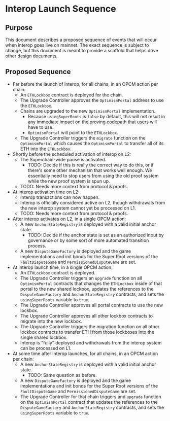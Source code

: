 # Interop Launch Sequence

## Purpose

This document describes a proposed sequence of events that will occur when interop goes live on
mainnet. The exact sequence is subject to change, but this document is meant to provide a scaffold
that helps drive other design documents.

## Proposed Sequence

- Far before the launch of interop, for all chains, in an OPCM action per chain:
  - An `ETHLockbox` contract is deployed for the chain.
  - The Upgrade Controller approves the `OptimismPortal` address to use the `ETHLockbox`.
  - Chains are upgraded to the new `OptimismPortal` implementation.
    - Because `usingSuperRoots` is `false` by default, this will not result in any immediate impact
      on the proving codepath that users will have to use.
    - `OptimismPortal` will point to the `ETHLockbox`.
  - The Upgrade Controller triggers the `migrate` function on the `OptimismPortal` which causes the
    `OptimismPortal` to transfer all of its ETH into the `ETHLockbox`.
- Shortly before the scheduled activation of interop on L2:
  - The Superchain-wide pause is activated.
    - TODO: Decide if this is really the correct way to do this, or if there's some other mechanism
      that works well enough. We essentially need to stop users from using the old proof system
      while the new proof system is spun up.
  - TODO: Needs more context from protocol & proofs.
- At interop activation time on L2:
  - Interop transactions can now happen.
  - Interop is officially considered active on L2, though withdrawals from the new interop system
    cannot yet be processed on L1.
  - TODO: Needs more context from protocol & proofs.
- After interop activates on L2, in a single OPCM action:
  - A new `AnchorStateRegistry` is deployed with a valid initial anchor state.
    - TODO: Decide if the anchor state is set as an authorized input by governance or by some sort
      of more automated transition process.
  - A new `DisputeGameFactory` is deployed and the game implementations and init bonds for the
    Super Root versions of the `FaultDisputeGame` and `PermissionedDisputeGame` are set.
- At interop launch time, in a single OPCM action:
  - An `ETHLockbox` contract is deployed.
  - The Upgrade Controller triggers an `upgrade` function on all `OptimismPortal` contracts that
    changes the `ETHLockbox` inside of that portal to the new shared lockbox, updates the
    references to the `DisputeGameFactory` and `AnchorStateRegistry` contracts, and sets the
    `usingSuperRoots` variable to `true`.
  - The Upgrade Controller approves all portal contracts to use the new lockbox.
  - The Upgrade Controller approves all other lockbox contracts to migrate into the new lockbox.
  - The Upgrade Controller triggers the migration function on all other lockbox contracts to
    transfer ETH from those lockboxes into the single shared lockbox.
  - Interop is "fully" deployed and withdrawals from the interop system can be processed on L1.
- At some time after interop launches, for all chains, in an OPCM action per chain:
  - A new `AnchorStateRegistry` is deployed with a valid initial anchor state.
    - TODO: Same question as before.
  - A new `DisputeGameFactory` is deployed and the game implementations and init bonds for the
    Super Root versions of the `FaultDisputeGame` and `PermissionedDisputeGame` are set.
  - The Upgrade Controller for that chain triggers and `upgrade` function on the `OptimismPortal`
    contract that updates the references to the `DisputeGameFactory` and `AnchorStateRegistry`
    contracts, and sets the `usingSuperRoots` variable to `true`.
